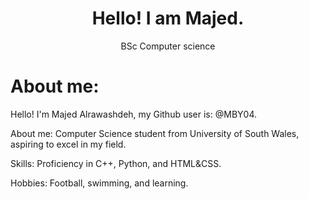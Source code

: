 
    
<div id="header" align="center">


<H1> Hello! I am Majed. </H1>
<p>BSc Computer science</p>

</div>

<div id="body" align="left">

<H1>About me:</H1>

Hello! I'm Majed Alrawashdeh, my Github user is: @MBY04.

About me: Computer Science student from University of South Wales, aspiring to excel in my field.

Skills: Proficiency in C++, Python, and HTML&CSS.

Hobbies: Football, swimming, and learning.

</div>

